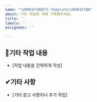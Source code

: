 ```yaml
---
name: "\U0001F3B8ETC-Template\U0001F3B8"
about: 기타 작업에 대해 기록해주세요.
title: ''
labels: ''
assignees: ''

---
```


## 🎸기타 작업 내용
- [작업 내용을 간략하게 작성]

## ✔기타 사항
- [기타 참고 사항이나 추가 작업]
